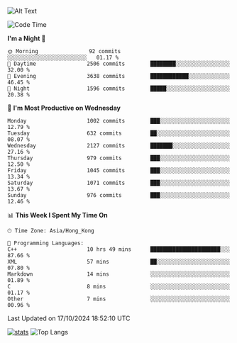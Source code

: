 ![Alt Text](https://media.tenor.com/3Gehha8RO-sAAAAC/goose-dance.gif)

<!--START_SECTION:waka-->
![Code Time](http://img.shields.io/badge/Code%20Time-330%20hrs%2032%20mins-blue)

**I'm a Night 🦉** 

```text
🌞 Morning                92 commits          ░░░░░░░░░░░░░░░░░░░░░░░░░   01.17 % 
🌆 Daytime                2506 commits        ████████░░░░░░░░░░░░░░░░░   32.00 % 
🌃 Evening                3638 commits        ████████████░░░░░░░░░░░░░   46.45 % 
🌙 Night                  1596 commits        █████░░░░░░░░░░░░░░░░░░░░   20.38 % 
```
📅 **I'm Most Productive on Wednesday** 

```text
Monday                   1002 commits        ███░░░░░░░░░░░░░░░░░░░░░░   12.79 % 
Tuesday                  632 commits         ██░░░░░░░░░░░░░░░░░░░░░░░   08.07 % 
Wednesday                2127 commits        ███████░░░░░░░░░░░░░░░░░░   27.16 % 
Thursday                 979 commits         ███░░░░░░░░░░░░░░░░░░░░░░   12.50 % 
Friday                   1045 commits        ███░░░░░░░░░░░░░░░░░░░░░░   13.34 % 
Saturday                 1071 commits        ███░░░░░░░░░░░░░░░░░░░░░░   13.67 % 
Sunday                   976 commits         ███░░░░░░░░░░░░░░░░░░░░░░   12.46 % 
```


📊 **This Week I Spent My Time On** 

```text
🕑︎ Time Zone: Asia/Hong_Kong

💬 Programming Languages: 
C++                      10 hrs 49 mins      ██████████████████████░░░   87.66 % 
XML                      57 mins             ██░░░░░░░░░░░░░░░░░░░░░░░   07.80 % 
Markdown                 14 mins             ░░░░░░░░░░░░░░░░░░░░░░░░░   01.89 % 
C                        8 mins              ░░░░░░░░░░░░░░░░░░░░░░░░░   01.17 % 
Other                    7 mins              ░░░░░░░░░░░░░░░░░░░░░░░░░   00.96 % 
```


 Last Updated on 17/10/2024 18:52:10 UTC
<!--END_SECTION:waka-->
[![stats](https://github-readme-stats-rose-phi.vercel.app/api?username=jxncted&count_private=true)](https://github.com/jxncted/github-readme-stats)
![Top Langs](https://github-readme-stats-rose-phi.vercel.app/api/top-langs/?username=jxncted\&layout=compact&hide=c,assembly,jupyter%20notebook)
